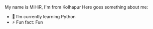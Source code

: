 My name is MiHiR, I'm from Kolhapur
Here goes something about me:
- 🌱 I’m currently learning Python
- ⚡ Fun fact: Fun
